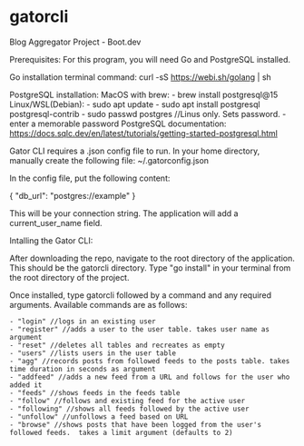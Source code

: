 # gatorcli
Blog Aggregator Project - Boot.dev

Prerequisites:
For this program, you will need Go and PostgreSQL installed.

Go installation terminal command: curl -sS https://webi.sh/golang | sh

PostgreSQL installation: 
    MacOS with brew: 
     - brew install postgresql@15
    Linux/WSL(Debian):
     - sudo apt update
     - sudo apt install postgresql postgresql-contrib
     - sudo passwd postgres //Linus only. Sets password.
        - enter a memorable password
PostgreSQL documentation: https://docs.sqlc.dev/en/latest/tutorials/getting-started-postgresql.html

Gator CLI requires a .json config file to run. In your home directory, manually create the following file: ~/.gatorconfig.json

In the config file, put the following content:

{
    "db_url": "postgres://example"
}

This will be your connection string. The application will add a current_user_name field.


Intalling the Gator CLI:

After downloading the repo, navigate to the root directory of the application. This should be the gatorcli directory. Type "go install" in your terminal from the root directory of the project.

Once installed, type gatorcli followed by a command and any required arguments. Available commands are as follows:

	- "login" //logs in an existing user
	- "register" //adds a user to the user table. takes user name as argument
	- "reset" //deletes all tables and recreates as empty
	- "users" //lists users in the user table
	- "agg" //records posts from followed feeds to the posts table. takes time duration in seconds as argument
	- "addfeed" //adds a new feed from a URL and follows for the user who added it
	- "feeds" //shows feeds in the feeds table
	- "follow" //follows and existing feed for the active user
	- "following" //shows all feeds followed by the active user
	- "unfollow" //unfollows a feed based on URL
	- "browse" //shows posts that have been logged from the user's followed feeds.  takes a limit argument (defaults to 2)

